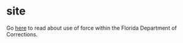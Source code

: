 # site



Go [here](/useofforce.md) to read about use of force within the Florida Department of Corrections.
